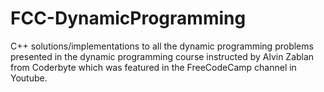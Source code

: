 # FCC-DynamicProgramming
C++ solutions/implementations to all the dynamic programming problems presented in the dynamic programming course instructed by Alvin Zablan from Coderbyte which was featured in the FreeCodeCamp channel in Youtube.
